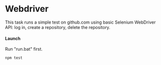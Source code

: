 # Webdriver

This task runs a simple test on github.com using basic Selenium WebDriver API: log in, create a repository, delete the repository.

#### Launch
Run "run.bat" first.
```
npm test
```
